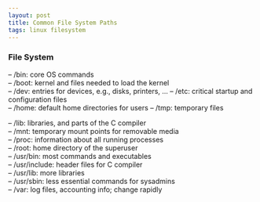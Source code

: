 ```yaml
---
layout: post
title: Common File System Paths
tags: linux filesystem
---
```


<h3> File System </h3>

– /bin: core OS commands  
– /boot: kernel and files needed to load the kernel  
– /dev: entries for devices, e.g., disks, printers, ...
– /etc: critical startup and configuration files  
– /home: default home directories for users 
– /tmp: temporary files

– /lib: libraries, and parts of the C compiler  
– /mnt: temporary mount points for removable media  
– /proc: information about all running processes  
– /root: home directory of the superuser  
– /usr/bin: most commands and executables  
– /usr/include: header files for C compiler  
– /usr/lib: more libraries  
– /usr/sbin: less essential commands for sysadmins  
– /var: log files, accounting info; change rapidly
